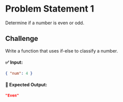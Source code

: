 # Problem Statement 1

Determine if a number is even or odd.

## Challenge

Write a function that uses if-else to classify a number.

#### ✅ Input:

```json
{ "num": 4 }
```

#### 🎯 Expected Output:

```json
"Even"
```
